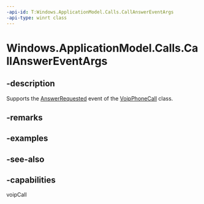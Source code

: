 ----api-id: T:Windows.ApplicationModel.Calls.CallAnswerEventArgs
-api-type: winrt class
---<!-- Class syntax.public class CallAnswerEventArgs : Windows.ApplicationModel.Calls.ICallAnswerEventArgs--># Windows.ApplicationModel.Calls.CallAnswerEventArgs## -descriptionSupports the [AnswerRequested](voipphonecall_answerrequested.md) event of the [VoipPhoneCall](voipphonecall.md) class.## -remarks## -examples## -see-also## -capabilitiesvoipCall